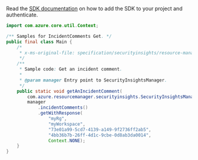 Read the [SDK documentation](https://github.com/Azure/azure-sdk-for-java/blob/azure-resourcemanager-securityinsights_1.0.0-beta.3/sdk/securityinsights/azure-resourcemanager-securityinsights/README.md) on how to add the SDK to your project and authenticate.

```java
import com.azure.core.util.Context;

/** Samples for IncidentComments Get. */
public final class Main {
    /*
     * x-ms-original-file: specification/securityinsights/resource-manager/Microsoft.SecurityInsights/preview/2022-01-01-preview/examples/incidents/comments/GetIncidentCommentById.json
     */
    /**
     * Sample code: Get an incident comment.
     *
     * @param manager Entry point to SecurityInsightsManager.
     */
    public static void getAnIncidentComment(
        com.azure.resourcemanager.securityinsights.SecurityInsightsManager manager) {
        manager
            .incidentComments()
            .getWithResponse(
                "myRg",
                "myWorkspace",
                "73e01a99-5cd7-4139-a149-9f2736ff2ab5",
                "4bb36b7b-26ff-4d1c-9cbe-0d8ab3da0014",
                Context.NONE);
    }
}
```
